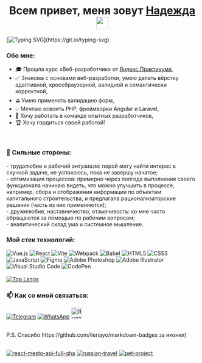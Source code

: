 ### <h1 align="center">Всем привет, меня зовут <a href="https://github.com/hope-208/" target="_blank">Надежда</a> <img src="https://github.com/blackcater/blackcater/raw/main/images/Hi.gif" height="32" wight="100%"/></h1>

[![Typing SVG](https://readme-typing-svg.herokuapp.com?font=Fira+Code&pause=1000&center=true&vCenter=true&width=1000&lines=%D0%9D%D0%B0%D1%87%D0%B8%D0%BD%D0%B0%D1%8E%D1%89%D0%B8%D0%B9+%D0%B2%D0%B5%D0%B1-%D1%80%D0%B0%D0%B7%D1%80%D0%B0%D0%B1%D0%BE%D1%82%D1%87%D0%B8%D0%BA+(frontend)+%D0%B8%D0%B7+%D0%A0%D0%BE%D1%81%D1%81%D0%B8%D0%B8.)](https://git.io/typing-svg)

<h3>Обо мне:</h3>

- 🎓 Прошла курс «Веб-разработчик» от [Яндекс.Практикума](https://practicum.yandex.ru/web/),<br>
- ✅ Знакома с основами веб-разработки, умею делать вёрстку адаптивной, кроссбраузерной, валидной и семантически корректной,<br>
- ⛳️ Умею применять валидацию форм,<br>
- 💡 Мечтаю освоить PHP, фреймворки Angular и Laravel,<br>
- 🎯 Хочу работать в команде опытных разработчиков,<br>
- 🏆 Хочу гордиться своей работой!
<br>
<h3>💪 Сильные стороны:</h3>
- трудолюбие и рабочий энтузиазм: порой могу найти интерес в скучной задаче, не успокоюсь, пока не завершу начатое;<br>
- оптимизация процессов: примерно через полгода выполнения своего функционала начинаю видеть, что можно улучшить в процессе, например, сбора и отображения информации по объектам капитального строительства, и предлагала рационализаторские решения (часть из них применяются);<br>
- дружелюбие, наставничество, отзывчивость: ко мне часто обращаются за помощью по рабочим вопросам;<br>
- аналитический склад ума и системное мышление.
<br>
<h3>Мой стек технологий:</h3>


![Vue.js](https://img.shields.io/badge/vuejs-%2335495e.svg?style=for-the-badge&logo=vuedotjs&logoColor=%234FC08D) ![React](https://img.shields.io/badge/react-%2320232a.svg?style=for-the-badge&logo=react&logoColor=%2361DAFB) ![Vite](https://img.shields.io/badge/vite-%23646CFF.svg?style=for-the-badge&logo=vite&logoColor=white) ![Webpack](https://img.shields.io/badge/webpack-%238DD6F9.svg?style=for-the-badge&logo=webpack&logoColor=black) ![Babel](https://img.shields.io/badge/Babel-F9DC3e?style=for-the-badge&logo=babel&logoColor=black) ![HTML5](https://img.shields.io/badge/html5-%23E34F26.svg?style=for-the-badge&logo=html5&logoColor=white) ![CSS3](https://img.shields.io/badge/css3-%231572B6.svg?style=for-the-badge&logo=css3&logoColor=white) ![JavaScript](https://img.shields.io/badge/javascript-%23323330.svg?style=for-the-badge&logo=javascript&logoColor=%23F7DF1E) ![Figma](https://img.shields.io/badge/figma-%23F24E1E.svg?style=for-the-badge&logo=figma&logoColor=white) ![Adobe Photoshop](https://img.shields.io/badge/adobe%20photoshop-%2331A8FF.svg?style=for-the-badge&logo=adobe%20photoshop&logoColor=white) ![Adobe Illustrator](https://img.shields.io/badge/adobe%20illustrator-%23FF9A00.svg?style=for-the-badge&logo=adobe%20illustrator&logoColor=white) ![Visual Studio Code](https://img.shields.io/badge/Visual%20Studio%20Code-0078d7.svg?style=for-the-badge&logo=visual-studio-code&logoColor=white) ![CodePen](https://img.shields.io/badge/Codepen-000000?style=for-the-badge&logo=codepen&logoColor=white) <br><br>
[![Top Langs](https://github-readme-stats.vercel.app/api/top-langs/?username=hope-208&layout=compact)](https://github.com/hope-208/github-readme-stats) 
<br>

<h3>📫 Как со мной связаться:</h3>

<a href="https://t.me/hope12583" target="_blank">![Telegram](https://img.shields.io/badge/Telegram-2CA5E0?style=for-the-badge&logo=telegram&logoColor=white)</a> <a href="https://api.whatsapp.com/send?phone=79170563448" target="_blank">![WhatsApp](https://img.shields.io/badge/WhatsApp-25D366?style=for-the-badge&logo=whatsapp&logoColor=white)</a> <a href="mailto:Telepenina.N.S@yandex.ru" target="_blank"><img height="29" src="https://static.tildacdn.com/tild3637-3536-4162-a561-613564666538/noroot.png" alt="Яндекс Почта"></a>

<br>
P.S. Спасибо https://github.com/Ileriayo/markdown-badges за иконки) 
<br><br>

[![react-mesto-api-full-gha](https://github-readme-stats.vercel.app/api/pin/?username=hope-208&repo=react-mesto-api-full-gha)](https://github.com/hope-208/react-mesto-api-full-gha) 
[![russian-travel](https://github-readme-stats.vercel.app/api/pin/?username=hope-208&repo=russian-travel)](https://github.com/hope-208/russian-travel) 
[![pet-project](https://github-readme-stats.vercel.app/api/pin/?username=hope-208&repo=pet-project)](https://github.com/hope-208/pet-project) 
